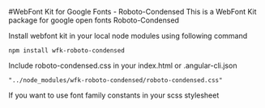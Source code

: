 #WebFont Kit for Google Fonts - Roboto-Condensed
This is a WebFont Kit package for google open fonts Roboto-Condensed

Install webfont kit in your local node modules using following command

```
npm install wfk-roboto-condensed
```

Include roboto-condensed.css in your index.html or .angular-cli.json


```
"../node_modules/wfk-roboto-condensed/roboto-condensed.css"
```

If you want to use font family constants in your scss stylesheet
